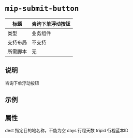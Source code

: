 # `mip-submit-button`

标题|咨询下单浮动按钮
----|----
类型|业务组件
支持布局|不支持
所需脚本|无

## 说明

咨询下单浮动按钮

## 示例

<mip-submit-button dest="巴黎" days="7" tripid="1358"></mip-submit-button>

## 属性

dest 指定目的地名称，不能为空
days 行程天数
tripid 行程蓝本ID

